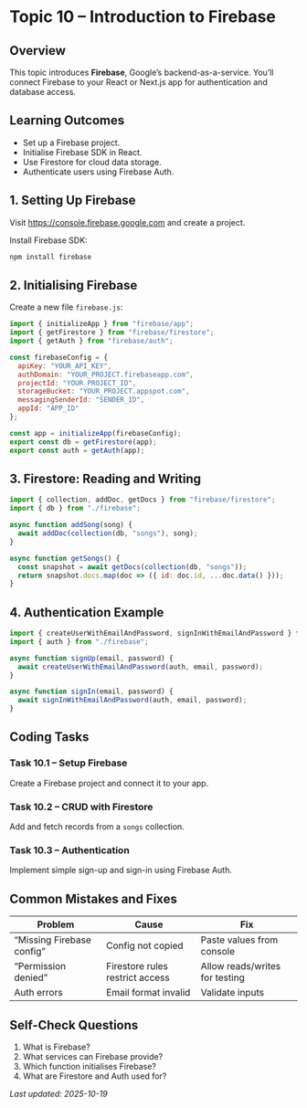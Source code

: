 # Topic 10 – Introduction to Firebase

## Overview
This topic introduces **Firebase**, Google’s backend-as-a-service. You’ll connect Firebase to your React or Next.js app for authentication and database access.

## Learning Outcomes
- Set up a Firebase project.
- Initialise Firebase SDK in React.
- Use Firestore for cloud data storage.
- Authenticate users using Firebase Auth.

## 1. Setting Up Firebase
Visit https://console.firebase.google.com and create a project.

Install Firebase SDK:
```bash
npm install firebase
```

## 2. Initialising Firebase
Create a new file `firebase.js`:
```js
import { initializeApp } from "firebase/app";
import { getFirestore } from "firebase/firestore";
import { getAuth } from "firebase/auth";

const firebaseConfig = {
  apiKey: "YOUR_API_KEY",
  authDomain: "YOUR_PROJECT.firebaseapp.com",
  projectId: "YOUR_PROJECT_ID",
  storageBucket: "YOUR_PROJECT.appspot.com",
  messagingSenderId: "SENDER_ID",
  appId: "APP_ID"
};

const app = initializeApp(firebaseConfig);
export const db = getFirestore(app);
export const auth = getAuth(app);
```

## 3. Firestore: Reading and Writing
```js
import { collection, addDoc, getDocs } from "firebase/firestore";
import { db } from "./firebase";

async function addSong(song) {
  await addDoc(collection(db, "songs"), song);
}

async function getSongs() {
  const snapshot = await getDocs(collection(db, "songs"));
  return snapshot.docs.map(doc => ({ id: doc.id, ...doc.data() }));
}
```

## 4. Authentication Example
```js
import { createUserWithEmailAndPassword, signInWithEmailAndPassword } from "firebase/auth";
import { auth } from "./firebase";

async function signUp(email, password) {
  await createUserWithEmailAndPassword(auth, email, password);
}

async function signIn(email, password) {
  await signInWithEmailAndPassword(auth, email, password);
}
```

## Coding Tasks
### Task 10.1 – Setup Firebase
Create a Firebase project and connect it to your app.

### Task 10.2 – CRUD with Firestore
Add and fetch records from a `songs` collection.

### Task 10.3 – Authentication
Implement simple sign-up and sign-in using Firebase Auth.

## Common Mistakes and Fixes
| Problem | Cause | Fix |
|----------|--------|-----|
| “Missing Firebase config” | Config not copied | Paste values from console |
| “Permission denied” | Firestore rules restrict access | Allow reads/writes for testing |
| Auth errors | Email format invalid | Validate inputs |

## Self-Check Questions
1. What is Firebase?
2. What services can Firebase provide?
3. Which function initialises Firebase?
4. What are Firestore and Auth used for?

_Last updated: 2025-10-19_
